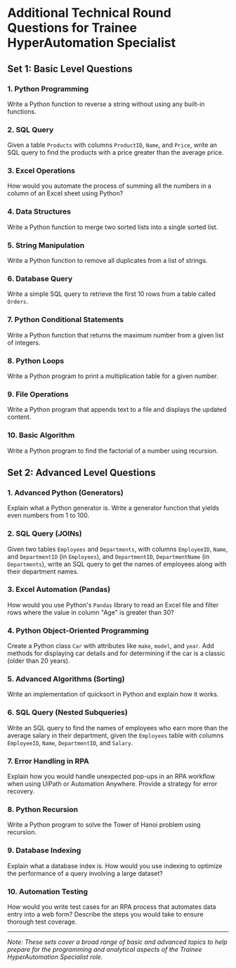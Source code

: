 # Additional Technical Round Questions for Trainee HyperAutomation Specialist

## Set 1: Basic Level Questions

### 1. Python Programming
Write a Python function to reverse a string without using any built-in functions.

### 2. SQL Query
Given a table `Products` with columns `ProductID`, `Name`, and `Price`, write an SQL query to find the products with a price greater than the average price.

### 3. Excel Operations
How would you automate the process of summing all the numbers in a column of an Excel sheet using Python?

### 4. Data Structures
Write a Python function to merge two sorted lists into a single sorted list.

### 5. String Manipulation
Write a Python function to remove all duplicates from a list of strings.

### 6. Database Query
Write a simple SQL query to retrieve the first 10 rows from a table called `Orders`.

### 7. Python Conditional Statements
Write a Python function that returns the maximum number from a given list of integers.

### 8. Python Loops
Write a Python program to print a multiplication table for a given number.

### 9. File Operations
Write a Python program that appends text to a file and displays the updated content.

### 10. Basic Algorithm
Write a Python program to find the factorial of a number using recursion.

## Set 2: Advanced Level Questions

### 1. Advanced Python (Generators)
Explain what a Python generator is. Write a generator function that yields even numbers from 1 to 100.

### 2. SQL Query (JOINs)
Given two tables `Employees` and `Departments`, with columns `EmployeeID`, `Name`, and `DepartmentID` (in `Employees`), and `DepartmentID`, `DepartmentName` (in `Departments`), write an SQL query to get the names of employees along with their department names.

### 3. Excel Automation (Pandas)
How would you use Python's `Pandas` library to read an Excel file and filter rows where the value in column "Age" is greater than 30?

### 4. Python Object-Oriented Programming
Create a Python class `Car` with attributes like `make`, `model`, and `year`. Add methods for displaying car details and for determining if the car is a classic (older than 20 years).

### 5. Advanced Algorithms (Sorting)
Write an implementation of quicksort in Python and explain how it works.

### 6. SQL Query (Nested Subqueries)
Write an SQL query to find the names of employees who earn more than the average salary in their department, given the `Employees` table with columns `EmployeeID`, `Name`, `DepartmentID`, and `Salary`.

### 7. Error Handling in RPA
Explain how you would handle unexpected pop-ups in an RPA workflow when using UiPath or Automation Anywhere. Provide a strategy for error recovery.

### 8. Python Recursion
Write a Python program to solve the Tower of Hanoi problem using recursion.

### 9. Database Indexing
Explain what a database index is. How would you use indexing to optimize the performance of a query involving a large dataset?

### 10. Automation Testing
How would you write test cases for an RPA process that automates data entry into a web form? Describe the steps you would take to ensure thorough test coverage.

---
*Note: These sets cover a broad range of basic and advanced topics to help prepare for the programming and analytical aspects of the Trainee HyperAutomation Specialist role.*